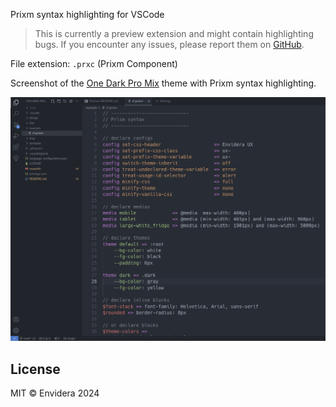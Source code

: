 Prixm syntax highlighting for VSCode

> This is currently a preview extension and might contain highlighting bugs. If you encounter any issues, please report them on [GitHub](https://github.com/envidera/prixm-syntax-vscode/issues).

File extension: `.prxc` (Prixm Component)

Screenshot of the [One Dark Pro Mix](https://marketplace.visualstudio.com/items/zhuangtongfa.material-theme) theme with Prixm syntax highlighting.

![screenshot](img/screenshot-2024-07-18.min.png)



## License

MIT © Envidera 2024
